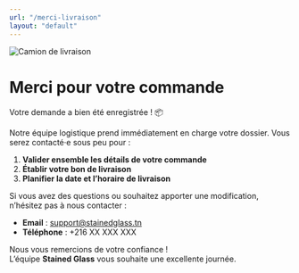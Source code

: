 ```yaml
---
url: "/merci-livraison"
layout: "default"
---
```


<aside class="text-center my-4">
  <!-- Suggestion d'image : un camion de livraison stylisé aux couleurs de votre branding -->
  <img src="/images/delivery-truck.svg" alt="Camion de livraison" class="img-fluid" style="max-width: 250px;">
</aside>

# Merci pour votre commande

Votre demande a bien été enregistrée ! 📦

Notre équipe logistique prend immédiatement en charge votre dossier. Vous serez contacté·e sous peu pour :

1. **Valider ensemble les détails de votre commande**  
2. **Établir votre bon de livraison**  
3. **Planifier la date et l’horaire de livraison**

Si vous avez des questions ou souhaitez apporter une modification, n’hésitez pas à nous contacter :  
- **Email** : support@stainedglass.tn  
- **Téléphone** : +216 XX XXX XXX

Nous vous remercions de votre confiance !  
L’équipe **Stained Glass** vous souhaite une excellente journée.
